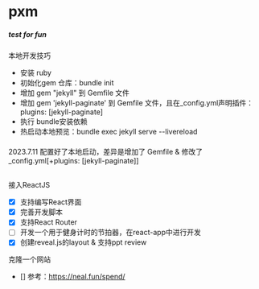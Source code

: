# pxm

##### test for fun

#### 
本地开发技巧

 - 安装 ruby
 - 初始化gem 仓库：bundle init
 - 增加 gem "jekyll" 到 Gemfile 文件
 - 增加 gem 'jekyll-paginate' 到 Gemfile 文件，且在_config.yml声明插件：plugins: [jekyll-paginate]
 - 执行 bundle安装依赖
 - 热启动本地预览：bundle exec jekyll serve --livereload

#### 
 2023.7.11 配置好了本地启动，差异是增加了 Gemfile & 修改了_config.yml[+plugins: [jekyll-paginate]]

## 

接入ReactJS
- [x] 支持编写React界面
- [x] 完善开发脚本
- [x] 支持React Router
- [ ] 开发一个用于健身计时的节拍器，在react-app中进行开发
- [x] 创建reveal.js的layout & 支持ppt review

克隆一个网站
- [] 参考：https://neal.fun/spend/